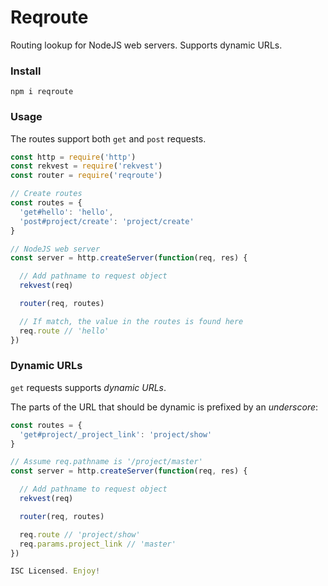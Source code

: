 # Reqroute

Routing lookup for NodeJS web servers. Supports dynamic URLs.

### Install

```
npm i reqroute
```

### Usage

The routes support both `get` and `post` requests.

```js
const http = require('http')
const rekvest = require('rekvest')
const router = require('reqroute')

// Create routes
const routes = {
  'get#hello': 'hello',
  'post#project/create': 'project/create'
}

// NodeJS web server
const server = http.createServer(function(req, res) {

  // Add pathname to request object
  rekvest(req)

  router(req, routes)

  // If match, the value in the routes is found here
  req.route // 'hello'
})
```

### Dynamic URLs

`get` requests supports _dynamic URLs_.

The parts of the URL that should be dynamic is prefixed by an _underscore_:

```js
const routes = {
  'get#project/_project_link': 'project/show'
}

// Assume req.pathname is '/project/master'
const server = http.createServer(function(req, res) {

  // Add pathname to request object
  rekvest(req)

  router(req, routes)

  req.route // 'project/show'
  req.params.project_link // 'master'
})

ISC Licensed. Enjoy!
